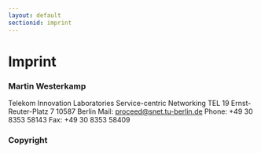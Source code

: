 ```yaml
---
layout: default
sectionid: imprint
---
```


# Imprint

### Martin Westerkamp
Telekom Innovation Laboratories
Service-centric Networking
TEL 19
Ernst-Reuter-Platz 7
10587 Berlin
Mail: proceed@snet.tu-berlin.de
Phone: +49 30 8353 58143
Fax: +49 30 8353 58409

### Copyright